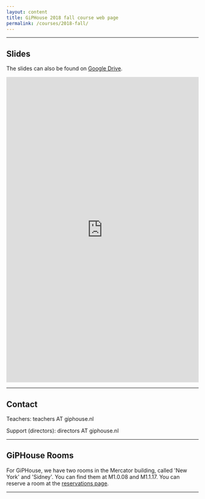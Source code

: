 ```yaml
---
layout: content
title: GiPHouse 2018 fall course web page
permalink: /courses/2018-fall/
---
```


***

Slides
------

The slides can also be found on [Google Drive](https://drive.google.com/open?id=18EhUEY-4aA5ajbNbJRrvNV6jPJmC_2GR).

<iframe src="https://drive.google.com/embeddedfolderview?id=18EhUEY-4aA5ajbNbJRrvNV6jPJmC_2GR#list" style="width:100%; height:800px; border:0;"></iframe>


***

Contact
-------
Teachers: teachers AT giphouse.nl

Support (directors): directors AT giphouse.nl

***

GiPHouse Rooms
-----------------
For GiPHouse, we have two rooms in the Mercator building, called 'New York' and
'Sidney'. You can find them at M1.0.08 and M1.1.17. You can reserve a room at
the [reservations page](http://reservations.giphouse.nl).

***
